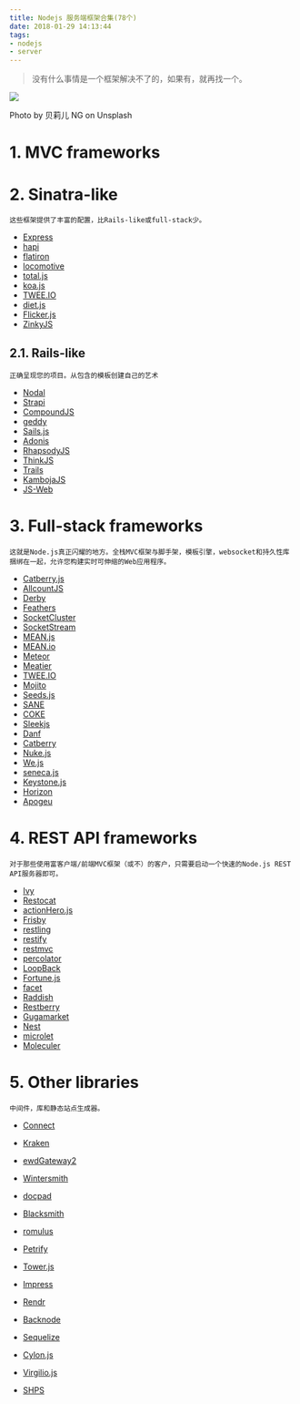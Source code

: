 ```yaml
---
title: Nodejs 服务端框架合集(78个)
date: 2018-01-29 14:13:44
tags:
- nodejs
- server
---
```



> 没有什么事情是一个框架解决不了的，如果有，就再找一个。
 
![](https://wdd.js.org/img/images/20180129141430_C2s0Wc_Screenshot.jpeg)

Photo by 贝莉儿 NG on Unsplash

# 1. MVC frameworks
# 2. Sinatra-like

`这些框架提供了丰富的配置，比Rails-like或full-stack少。`

- [Express](http://expressjs.com/)
- [hapi](http://hapijs.com/)
- [flatiron](http://flatironjs.org/)
- [locomotive](http://locomotivejs.org/)
- [total.js](http://www.totaljs.com)
- [koa.js](http://koajs.com/)
- [TWEE.IO](http://twee.io/)
- [ diet.js ](http://dietjs.com/)
- [Flicker.js](https://flickerstudio.github.io/flickerjs)
- [ZinkyJS](https://github.com/zinkyJS/zinky)

## 2.1. Rails-like
`正确呈现您的项目。从包含的模板创建自己的艺术`

- [Nodal](http://nodaljs.com/)
- [Strapi](http://strapi.io/)
- [CompoundJS](http://compoundjs.com/)
- [geddy](http://geddyjs.org/)
- [Sails.js](http://sailsjs.org/)
- [Adonis](http://adonisjs.com)
- [RhapsodyJS](http://rhapsodyjs.github.io/)
- [ThinkJS](https://thinkjs.org/)
- [Trails](http://www.trailsjs.io/)
- [KambojaJS](http://kambojajs.com/)
- [JS-Web](http://js-web-framework.com/)

# 3. Full-stack frameworks

`这就是Node.js真正闪耀的地方。全栈MVC框架与脚手架，模板引擎，websocket和持久性库捆绑在一起，允许您构建实时可伸缩的Web应用程序。`

- [Catberry.js](http://catberry.org/)
- [AllcountJS](http://allcountjs.com)
- [Derby](http://derbyjs.com)
- [Feathers](http://feathersjs.com/)
- [SocketCluster](http://socketcluster.io/)
- [SocketStream](http://socketstream.org)
- [MEAN.js](http://meanjs.org/)
- [MEAN.io](http://mean.io/)
- [Meteor](http://meteor.com/)
- [Meatier](https://github.com/mattkrick/meatier)
- [TWEE.IO](http://twee.io/)
- [Mojito](http://developer.yahoo.com/cocktails/mojito/)
- [Seeds.js](http://seedsjs.com/)
- [SANE](http://sanestack.com/)
- [COKE](http://coke-js.org)
- [Sleekjs](http://sleekjs.com/)
- [Danf](https://github.com/gnodi/danf)
- [Catberry](http://catberry.org)
- [Nuke.js](http://nukejs.com/)
- [We.js](http://wejs.org)
- [seneca.js](http://senecajs.org)
- [Keystone.js](http://keystonejs.com/)
- [Horizon](http://horizon.io)
- [Apogeu](https://apogeu.github.io/)

# 4. REST API frameworks
`对于那些使用富客户端/前端MVC框架（或不）的客户，只需要启动一个快速的Node.js REST API服务器即可。`

- [Ivy](http://ivyframework.com)
- [Restocat](https://github.com/restocat/restocat)
- [actionHero.js](http://actionherojs.com/)
- [Frisby](http://frisbyjs.com/)
- [restling](https://github.com/lucasfeliciano/restling)
- [restify](http://mcavage.github.io/node-restify/)
- [restmvc](https://github.com/keithnlarsen/restmvc.js)
- [percolator](http://percolatorjs.com)
- [LoopBack](http://loopback.io/)
- [Fortune.js](http://fortunejs.com)
- [facet](http://facet.github.io)
- [Raddish](http://getraddish.com)
- [Restberry](http://restberry.com)
- [Gugamarket](http://pliik.github.io/gugamarket/)
- [Nest](https://kamilmysliwiec.gitbooks.io/nest/)
- [microlet](https://borislemke.gitbooks.io/microlet/)
- [Moleculer](https://moleculer.services/)

# 5. Other libraries
`中间件，库和静态站点生成器。`

- [Connect](http://www.senchalabs.org/connect/)
- [Kraken](http://krakenjs.com/)
- [ewdGateway2](https://github.com/robtweed/ewdGateway2)
- [Wintersmith](https://github.com/jnordberg/wintersmith)
- [docpad](http://docpad.org)
- [Blacksmith](http://blacksmith.jit.su/)
- [romulus](https://github.com/felixge/node-romulus)
- [Petrify](https://github.com/caolan/petrify)
- [Tower.js](http://tower.github.io)
- [Impress](https://github.com/tshemsedinov/impress)
- [Rendr](https://github.com/rendrjs/rendr)
- [Backnode](https://github.com/mklabs/backnode)
- [Sequelize](http://sequelizejs.com/)
- [Cylon.js](http://cylonjs.com/)
- [Virgilio.js](http://icemobilelab.github.io/virgilio/)
- [SHPS](https://shps.io)


  [1]: /img/bV1jRK